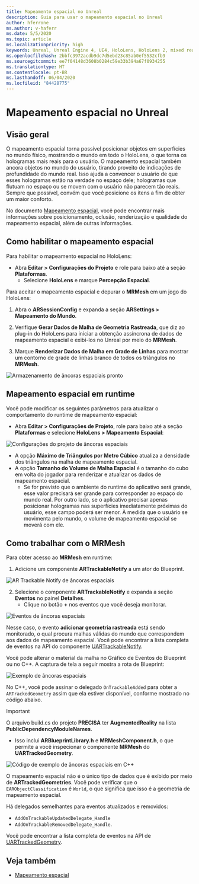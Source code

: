 ```yaml
---
title: Mapeamento espacial no Unreal
description: Guia para usar o mapeamento espacial no Unreal
author: hferrone
ms.author: v-haferr
ms.date: 5/5/2020
ms.topic: article
ms.localizationpriority: high
keywords: Unreal, Unreal Engine 4, UE4, HoloLens, HoloLens 2, mixed reality, development, features, documentation, guides, holograms, spatial mapping
ms.openlocfilehash: 2bbfc3972acdb9dc7d5ebd23c85ab0ef5532cfb9
ms.sourcegitcommit: ee7f04148d3608b0284c59e33b394a67f0934255
ms.translationtype: HT
ms.contentlocale: pt-BR
ms.lasthandoff: 06/04/2020
ms.locfileid: "84428775"
---
```

# <a name="spatial-mapping-in-unreal"></a>Mapeamento espacial no Unreal

## <a name="overview"></a>Visão geral
O mapeamento espacial torna possível posicionar objetos em superfícies no mundo físico, mostrando o mundo em todo o HoloLens, o que torna os hologramas mais reais para o usuário. O mapeamento espacial também ancora objetos no mundo do usuário, tirando proveito de indicações de profundidade do mundo real. Isso ajuda a convencer o usuário de que esses hologramas estão na verdade no espaço dele; hologramas que flutuam no espaço ou se movem com o usuário não parecem tão reais. Sempre que possível, convém que você posicione os itens a fim de obter um maior conforto.

No documento [Mapeamento espacial](spatial-mapping.md), você pode encontrar mais informações sobre posicionamento, oclusão, renderização e qualidade do mapeamento espacial, além de outras informações.

## <a name="enabling-spatial-mapping"></a>Como habilitar o mapeamento espacial

Para habilitar o mapeamento espacial no HoloLens:
- Abra **Editar > Configurações do Projeto** e role para baixo até a seção **Plataformas**.    
    + Selecione **HoloLens** e marque **Percepção Espacial**.

Para aceitar o mapeamento espacial e depurar o **MRMesh** em um jogo do HoloLens:
1. Abra o **ARSessionConfig** e expanda a seção **ARSettings > Mapeamento do Mundo**. 

2. Verifique **Gerar Dados de Malha de Geometria Rastreada**, que diz ao plug-in do HoloLens para iniciar a obtenção assíncrona de dados de mapeamento espacial e exibi-los no Unreal por meio do **MRMesh**. 
3. Marque **Renderizar Dados de Malha em Grade de Linhas** para mostrar um contorno de grade de linhas branco de todos os triângulos no **MRMesh**. 

![Armazenamento de âncoras espaciais pronto](images/unreal-spatialmapping-arsettings.PNG)


## <a name="spatial-mapping-at-runtime"></a>Mapeamento espacial em runtime
Você pode modificar os seguintes parâmetros para atualizar o comportamento do runtime de mapeamento espacial:

- Abra **Editar > Configurações de Projeto**, role para baixo até a seção **Plataformas** e selecione **HoloLens > Mapeamento Espacial**: 

![Configurações do projeto de âncoras espaciais](images/unreal-spatialmapping-projectsettings.PNG)

- A opção **Máximo de Triângulos por Metro Cúbico** atualiza a densidade dos triângulos na malha de mapeamento espacial.  
- A opção **Tamanho do Volume de Malha Espacial** é o tamanho do cubo em volta do jogador para renderizar e atualizar os dados de mapeamento espacial.  
    + Se for previsto que o ambiente do runtime do aplicativo será grande, esse valor precisará ser grande para corresponder ao espaço do mundo real.  Por outro lado, se o aplicativo precisar apenas posicionar hologramas nas superfícies imediatamente próximas do usuário, esse campo poderá ser menor. À medida que o usuário se movimenta pelo mundo, o volume de mapeamento espacial se moverá com ele. 

## <a name="working-with-mrmesh"></a>Como trabalhar com o MRMesh
Para obter acesso ao **MRMesh** em runtime:
1. Adicione um componente **ARTrackableNotify** a um ator do Blueprint. 

![AR Trackable Notify de âncoras espaciais](images/unreal-spatialmapping-artrackablenotify.PNG)

2. Selecione o componente **ARTrackableNotify** e expanda a seção **Eventos** no painel **Detalhes**. 
    - Clique no botão **+** nos eventos que você deseja monitorar. 

![Eventos de âncoras espaciais](images/unreal-spatialmapping-events.PNG)

Nesse caso, o evento **adicionar geometria rastreada** está sendo monitorado, o qual procura malhas válidas do mundo que correspondem aos dados de mapeamento espacial. Você pode encontrar a lista completa de eventos na API do componente [UARTrackableNotify](https://docs.unrealengine.com/API/Runtime/AugmentedReality/UARTrackableNotifyComponent/index.html). 

Você pode alterar o material da malha no Gráfico de Eventos do Blueprint ou no C++. A captura de tela a seguir mostra a rota de Blueprint: 

![Exemplo de âncoras espaciais](images/unreal-spatialmapping-example.PNG)

No C++, você pode assinar o delegado `OnTrackableAdded` para obter a `ARTrackedGeometry` assim que ela estiver disponível, conforme mostrado no código abaixo. 

> [!IMPORTANT]
> O arquivo build.cs do projeto **PRECISA** ter **AugmentedReality** na lista **PublicDependencyModuleNames**.
> - Isso inclui **ARBlueprintLibrary.h** e **MRMeshComponent.h**, o que permite a você inspecionar o componente **MRMesh** do **UARTrackedGeometry**. 

![Código de exemplo de âncoras espaciais em C++](images/unreal-spatialmapping-examplecode.PNG)

O mapeamento espacial não é o único tipo de dados que é exibido por meio de **ARTrackedGeometries**. Você pode verificar que o `EARObjectClassification` é `World`, o que significa que isso é a geometria de mapeamento espacial. 

Há delegados semelhantes para eventos atualizados e removidos: 
- `AddOnTrackableUpdatedDelegate_Handle` 
- `AddOnTrackableRemovedDelegate_Handle`. 

Você pode encontrar a lista completa de eventos na API de [UARTrackedGeometry](https://docs.unrealengine.com/API/Runtime/AugmentedReality/UARTrackedGeometry/index.html).

## <a name="see-also"></a>Veja também
* [Mapeamento espacial](spatial-mapping.md)

